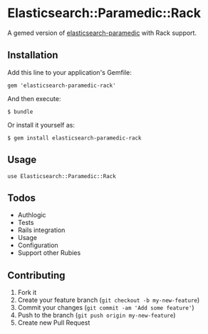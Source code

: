 # Elasticsearch::Paramedic::Rack

A gemed version of [elasticsearch-paramedic](https://github.com/karmi/elasticsearch-paramedic) with Rack support.

## Installation

Add this line to your application's Gemfile:

    gem 'elasticsearch-paramedic-rack'

And then execute:

    $ bundle

Or install it yourself as:

    $ gem install elasticsearch-paramedic-rack

## Usage

    use Elasticsearch::Paramedic::Rack

## Todos

* Authlogic
* Tests
* Rails integration
* Usage
* Configuration
* Support other Rubies

## Contributing

1. Fork it
2. Create your feature branch (`git checkout -b my-new-feature`)
3. Commit your changes (`git commit -am 'Add some feature'`)
4. Push to the branch (`git push origin my-new-feature`)
5. Create new Pull Request
